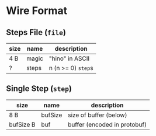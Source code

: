 # Wire Format

## Steps File (`file`)

| size | name  | description        |
|------|-------|--------------------|
| 4 B  | magic | "hino" in ASCII    |
| ?    | steps | n (n >= 0) `step`s |

## Single Step (`step`)

| size      | name    | description                  |
|-----------|---------|------------------------------|
| 8 B       | bufSize | size of buffer (below)       |
| bufSize B | buf     | buffer (encoded in protobuf) |
